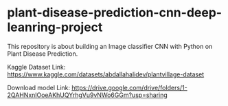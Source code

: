 # plant-disease-prediction-cnn-deep-leanring-project
This repository is about building an Image classifier CNN with Python on Plant Disease Prediction.

Kaggle Dataset Link: https://www.kaggle.com/datasets/abdallahalidev/plantvillage-dataset

Download model Link: https://drive.google.com/drive/folders/1-2QAHNxnlOoeAKhUQYrhgVu9vNWo6GGm?usp=sharing

